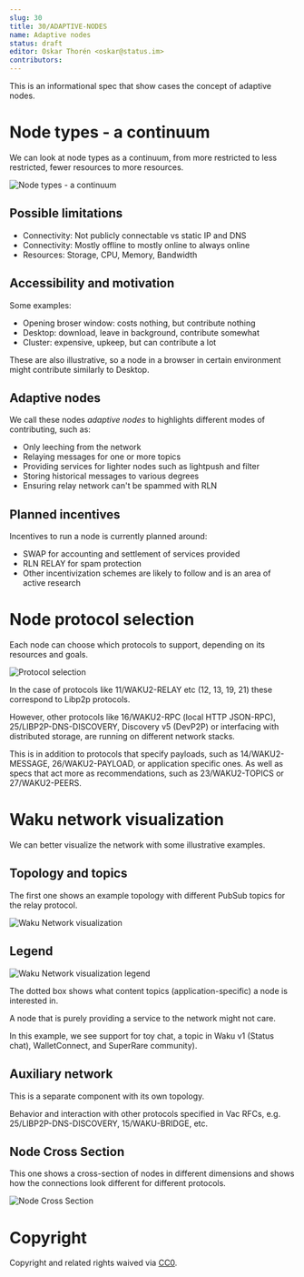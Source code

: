 ```yaml
---
slug: 30
title: 30/ADAPTIVE-NODES
name: Adaptive nodes
status: draft
editor: Oskar Thorén <oskar@status.im>
contributors:
---
```


This is an informational spec that show cases the concept of adaptive nodes.

# Node types - a continuum

We can look at node types as a continuum, from more restricted to less restricted, fewer resources to more resources.

![Node types - a continuum](../../../../rfcs/30/adaptive_node_continuum2.png)

## Possible limitations

- Connectivity: Not publicly connectable vs static IP and DNS
- Connectivity: Mostly offline to mostly online to always online
- Resources: Storage, CPU, Memory, Bandwidth

## Accessibility and motivation

Some examples:

- Opening broser window: costs nothing, but contribute nothing
- Desktop: download, leave in background, contribute somewhat
- Cluster: expensive, upkeep, but can contribute a lot

These are also illustrative, so a node in a browser in certain environment might contribute similarly to Desktop.

## Adaptive nodes

We call these nodes *adaptive nodes* to highlights different modes of contributing, such as:

- Only leeching from the network
- Relaying messages for one or more topics
- Providing services for lighter nodes such as lightpush and filter
- Storing historical messages to various degrees
- Ensuring relay network can't be spammed with RLN

## Planned incentives

Incentives to run a node is currently planned around:

- SWAP for accounting and settlement of services provided
- RLN RELAY for spam protection
- Other incentivization schemes are likely to follow and is an area of active research

# Node protocol selection

Each node can choose which protocols to support, depending on its resources and goals.

![Protocol selection](../../../../rfcs/30/adaptive_protocol_selection2.png)

In the case of protocols like 11/WAKU2-RELAY etc (12, 13, 19, 21) these correspond to Libp2p protocols.

However, other protocols like 16/WAKU2-RPC (local HTTP JSON-RPC), 25/LIBP2P-DNS-DISCOVERY, Discovery v5 (DevP2P) or interfacing with distributed storage, are running on different network stacks.

This is in addition to protocols that specify payloads, such as 14/WAKU2-MESSAGE, 26/WAKU2-PAYLOAD, or application specific ones. As well as specs that act more as recommendations, such as 23/WAKU2-TOPICS or 27/WAKU2-PEERS.

# Waku network visualization

We can better visualize the network with some illustrative examples.

## Topology and topics

The first one shows an example topology with different PubSub topics for the relay protocol.

![Waku Network visualization](../../../../rfcs/30/adaptive_network_topology_protocols2.png)

## Legend

![Waku Network visualization legend](../../../../rfcs/30/adaptive_network_topology_protocols_legend.png)

The dotted box shows what content topics (application-specific) a node is interested in.

A node that is purely providing a service to the network might not care.

In this example, we see support for toy chat, a topic in Waku v1 (Status chat), WalletConnect, and SuperRare community).

## Auxiliary network

This is a separate component with its own topology.

Behavior and interaction with other protocols specified in Vac RFCs, e.g. 25/LIBP2P-DNS-DISCOVERY, 15/WAKU-BRIDGE, etc.

## Node Cross Section

This one shows a cross-section of nodes in different dimensions and shows how the connections look different for different protocols.

![Node Cross Section](../../../../rfcs/30/adaptive_node_cross_section2.png)

# Copyright

Copyright and related rights waived via [CC0](https://creativecommons.org/publicdomain/zero/1.0/).
